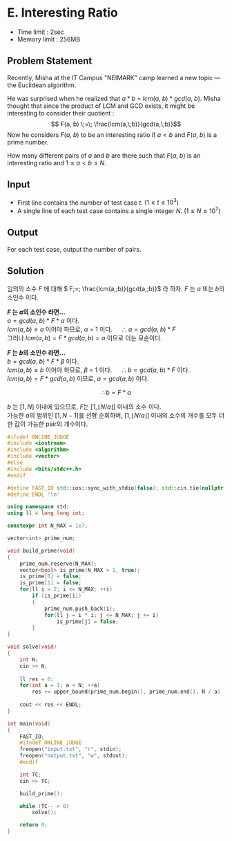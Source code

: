 # E. Interesting Ratio

- Time limit : 2sec
- Memory limit : 256MB

## Problem Statement

Recently, Misha at the IT Campus "NEIMARK" camp learned a new topic — the Euclidean algorithm.

He was surprised when he realized that $a*b$ = $lcm(a,\;b)*gcd(a,\;b)$.
Misha thought that since the product of LCM and GCD exists, it might be interesting to consider their quotient :
$$ F(a, b) \;=\; \frac{lcm(a,\;b)}{gcd(a,\;b)}$$
Now he considers $F(a,\;b)$ to be an interesting ratio if $a < b$ and $F(a,\;b)$ is a prime number.

How many different pairs of $a$ and $b$ are there such that $F(a,\;b)$ is an interesting ratio and $1\leq a < b \leq N$.

## Input

- First line contains the number of test case $t$. ($1\leq t \leq 10^3$)
- A single line of each test case contains a single integer $N$. ($1\leq N \leq 10^7$)

## Output

For each test case, output the number of pairs.

## Solution

임의의 소수 $F$ 에 대해 $ F\;=\; \frac{lcm(a,\;b)}{gcd(a,\;b)}$ 라 하자.
$F$ 는 $a$ 또는 $b$의 소인수 이다.

**$F$ 는 $a$의 소인수 라면...**\
$a = gcd(a,\;b) * F * \alpha$ 이다.\
$lcm(a, b) \geq a$ 이어야 하므로, $\alpha$ = 1 이다.$\quad$ $\therefore a = gcd(a,\;b) * F$\
그러나 $lcm(a,b) = F * gcd(a,b) = a$ 이므로 이는 모순이다.

**$F$ 는 $b$의 소인수 라면...**\
$b = gcd(a,\;b) * F * \beta$ 이다.\
$lcm(a, b) \geq b$ 이어야 하므로, $\beta$ = 1 이다.$\quad$ $\therefore b = gcd(a,\;b) * F$ 이다.\
$lcm(a,b) = F * gcd(a,b)$ 이므로, $a = gcd(a, b)$ 이다.

$$ \therefore b = F*a $$

$b$ 는 $[1, N]$ 이내에 있으므로, $F$는 $[1, \lfloor N/a \rfloor]$ 이내의 소수 이다.\
가능한 $a$의 범위인 $[1, N-1]$를 선형 순회하며, $[1, \lfloor N/a \rfloor]$ 이내의 소수의 개수를 모두 더한 값이 가능한 pair의 개수이다.

```cpp
#ifndef ONLINE_JUDGE
#include <iostream>
#include <algorithm>
#include <vector>
#else
#include <bits/stdc++.h>
#endif

#define FAST_IO std::ios::sync_with_stdio(false); std::cin.tie(nullptr); std::cout.tie(nullptr);
#define ENDL '\n'

using namespace std;
using ll = long long int;

constexpr int N_MAX = 1e7;

vector<int> prime_num;

void build_prime(void)
{
    prime_num.reserve(N_MAX);
    vector<bool> is_prime(N_MAX + 1, true);
    is_prime[0] = false;
    is_prime[1] = false;
    for(ll i = 2; i <= N_MAX; ++i)
        if (is_prime[i])
        {
            prime_num.push_back(i);
            for(ll j = i * i; j <= N_MAX; j += i)
                is_prime[j] = false;
        }
}

void solve(void)
{
    int N;
    cin >> N;
    
    ll res = 0;
    for(int a = 1; a < N; ++a)
        res += upper_bound(prime_num.begin(), prime_num.end(), N / a) - prime_num.begin();
    
    cout << res << ENDL;
}

int main(void)
{
    FAST_IO;
    #ifndef ONLINE_JUDGE
    freopen("input.txt", "r", stdin);
    freopen("output.txt", "w", stdout);
    #endif

    int TC;
    cin >> TC;

    build_prime();

    while (TC-- > 0)
        solve();

    return 0;
}
```
